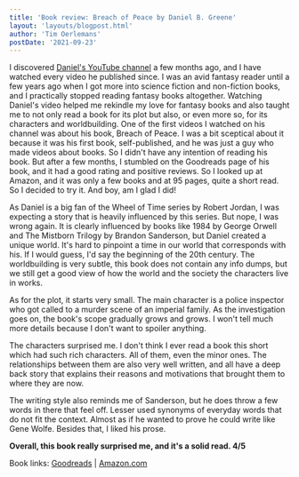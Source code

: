 ```yaml
---
title: 'Book review: Breach of Peace by Daniel B. Greene'
layout: 'layouts/blogpost.html'
author: 'Tim Oerlemans'
postDate: '2021-09-23'
---
```


I discovered [Daniel's YouTube channel](https://www.youtube.com/c/DanielGreeneReviews) a few months ago, and I have watched every video he published since. I was an avid fantasy reader until a few years ago when I got more into science fiction and non-fiction books, and I practically stopped reading fantasy books altogether. Watching Daniel's video helped me rekindle my love for fantasy books and also taught me to not only read a book for its plot but also, or even more so, for its characters and worldbuilding. One of the first videos I watched on his channel was about his book, Breach of Peace. I was a bit sceptical about it because it was his first book, self-published, and he was just a guy who made videos about books. So I didn't have any intention of reading his book. But after a few months, I stumbled on the Goodreads page of his book, and it had a good rating and positive reviews. So I looked up at Amazon, and it was only a few books and at 95 pages, quite a short read. So I decided to try it. And boy, am I glad I did!

As Daniel is a big fan of the Wheel of Time series by Robert Jordan, I was expecting a story that is heavily influenced by this series. But nope, I was wrong again. It is clearly influenced by books like 1984 by George Orwell and The Mistborn Trilogy by Brandon Sanderson, but Daniel created a unique world. It's hard to pinpoint a time in our world that corresponds with his. If I would guess, I'd say the beginning of the 20th century. The worldbuilding is very subtle, this book does not contain any info dumps, but we still get a good view of how the world and the society the characters live in works.

As for the plot, it starts very small. The main character is a police inspector who got called to a murder scene of an imperial family. As the investigation goes on, the book's scope gradually grows and grows. I won't tell much more details because I don't want to spoiler anything.

The characters surprised me. I don't think I ever read a book this short which had such rich characters. All of them, even the minor ones. The relationships between them are also very well written, and all have a deep back story that explains their reasons and motivations that brought them to where they are now.

The writing style also reminds me of Sanderson, but he does throw a few words in there that feel off. Lesser used synonyms of everyday words that do not fit the context. Almost as if he wanted to prove he could write like Gene Wolfe. Besides that, I liked his prose.

**Overall, this book really surprised me, and it's a solid read. 4/5**

Book links: [Goodreads](https://www.goodreads.com/book/show/56663640-breach-of-peace) | [Amazon.com](https://www.amazon.com/BREACH-PEACE-Daniel-B-Greene-ebook/dp/B08X7HY537)
